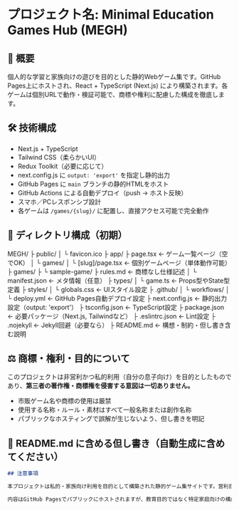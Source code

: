 # プロジェクト名: Minimal Education Games Hub (MEGH)

## 🧭 概要
個人的な学習と家族向けの遊びを目的とした静的Webゲーム集です。GitHub Pages上にホストされ、React + TypeScript (Next.js) により構築されます。各ゲームは個別URLで動作・検証可能で、商標や権利に配慮した構成を徹底します。

## 🛠 技術構成
- Next.js + TypeScript
- Tailwind CSS（柔らかいUI）
- Redux Toolkit（必要に応じて）
- next.config.js に `output: 'export'` を指定し静的出力
- GitHub Pages に `main` ブランチの静的HTMLをホスト
- GitHub Actions による自動デプロイ（push → ホスト反映）
- スマホ／PCレスポンシブ設計
- 各ゲームは `/games/{slug}/` に配置し、直接アクセス可能で完全動作

## 📁 ディレクトリ構成（初期）

MEGH/ 
├ public/ 
│ └ favicon.ico 
├ app/ 
├ page.tsx ← ゲーム一覧ページ（空でOK） 
│ └ games/ 
│ └ [slug]/page.tsx ← 個別ゲームページ（単体動作可能） 
├ games/ 
├ └ sample-game/ 
├ rules.md ← 商標なし仕様記述 
│ └ manifest.json ← メタ情報（任意） 
├ types/ 
│ └ game.ts ← Props型やState型定義 
├ styles/ 
│ └ globals.css ← UIスタイル設定 
├ .github/ 
│ └ workflows/ 
│ └ deploy.yml ← GitHub Pages自動デプロイ設定 
├ next.config.js ← 静的出力設定（output: 'export'） 
├ tsconfig.json ← TypeScript設定 
├ package.json ← 必要パッケージ（Next.js, Tailwindなど） 
├ .eslintrc.json ← Lint設定 
├ .nojekyll ← Jekyll回避（必要なら） 
├ README.md ← 構想・制約・但し書き含む説明


## ⚖️ 商標・権利・目的について

このプロジェクトは非営利かつ私的利用（自分の息子向け）を目的としたものであり、**第三者の著作権・商標権を侵害する意図は一切ありません。**

- 市販ゲーム名や商標の使用は厳禁
- 使用する名称・ルール・素材はすべて一般名称または創作名称
- パブリックなホスティングで誤解が生じないよう、但し書きを明記

## 📜 README.md に含める但し書き（自動生成に含めてください）

```markdown
## 注意事項

本プロジェクトは私的・家族向け利用を目的として構築された静的ゲーム集サイトです。営利目的ではなく、第三者の著作権や商標権を侵害する意図は一切ありません。市販商品名やブランド、企業名などの使用は避け、すべて独自の創作名称や一般名称によって構成されています。

内容はGitHub Pagesでパブリックにホストされますが、教育目的ではなく特定家庭向けの構成であることをご理解ください。
